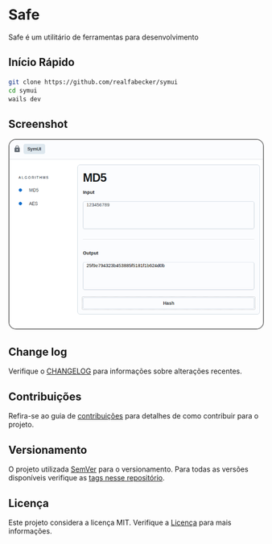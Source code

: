 # Safe

Safe é um utilitário de ferramentas para desenvolvimento

## Início Rápido

```bash
git clone https://github.com/realfabecker/symui
cd symui
wails dev
```

## Screenshot

<img src="./docs/images/dashboard.png" alt="dashboard" style="border: 2px solid  gray; border-radius:15px">

## Change log

Verifique o [CHANGELOG](CHANGELOG.md) para informações sobre alterações recentes.

## Contribuições

Refira-se ao guia de [contribuições](./docs/CONTRIBUTING.md) para detalhes de como contribuir para o projeto.

## Versionamento

O projeto utilizada [SemVer](https://semver.org/) para o versionamento. Para todas as versões disponíveis verifique as
[tags nesse repositório][project-link].

## Licença

Este projeto considera a licença MIT. Verifique a [Licença](LICENSE.md) para mais informações.

[project-link]: https://github.com/realfabecker/symui